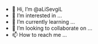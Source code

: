 - 👋 Hi, I’m @aLiSevgiL
- 👀 I’m interested in ...
- 🌱 I’m currently learning ...
- 💞️ I’m looking to collaborate on ...
- 📫 How to reach me ...

<!---
aLiSevgiL/aLiSevgiL is a ✨ special ✨ repository because its `README.md` (this file) appears on your GitHub profile.
You can click the Preview link to take a look at your changes.
--->
